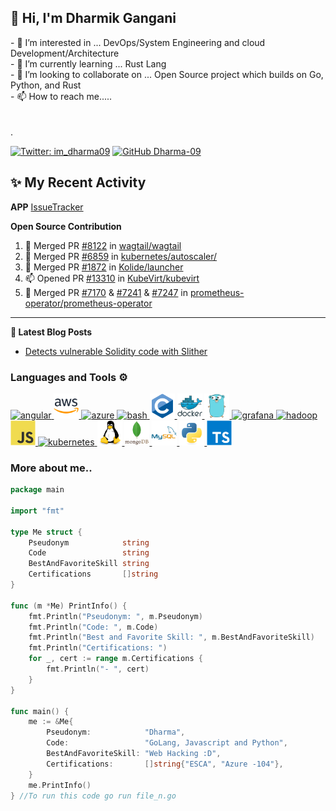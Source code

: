 <h2> 👋 Hi, I'm Dharmik Gangani</h2>
- 👀 I’m interested in ... DevOps/System Engineering and cloud Development/Architecture <br>
- 🌱 I’m currently learning ... Rust Lang <br>
- 💞️ I’m looking to collaborate on ... Open Source project which builds on Go, Python, and Rust <br>
- 📫 How to reach me..... <br> <br> <br>.


[![Twitter: im_dharma09](https://img.shields.io/twitter/follow/im_dharma09?style=flat-square)](https://twitter.com/im_dharma09)
[![GitHub Dharma-09](https://img.shields.io/github/followers/Dharma-09?label=follow%20github&style=flat-square)](https://github.com/Dharma-09)

## ✨ My Recent Activity
**APP**
[IssueTracker](https://github.com/apps/trackissues)

**Open Source Contribution**

1. 🎉 Merged PR [#8122](https://github.com/wagtail/wagtail/pull/8122) in [wagtail/wagtail](https://github.com/wagtail/wagtail)
2. 🎉 Merged PR [#6859](https://github.com/kubernetes/autoscaler/pull/6859) in [kubernetes/autoscaler/](https://github.com/kubernetes/autoscaler/)
3. 🎉 Merged PR [#1872](https://github.com/kolide/launcher/pull/1872) in [Kolide/launcher](https://github.com/kolide/)
4. 📫 Opened PR [#13310](https://github.com/kubevirt/kubevirt/pull/13310) in [KubeVirt/kubevirt](https://github.com/kubevirt/kubevirt)
5. 🎉 Merged PR [#7170](https://github.com/prometheus-operator/prometheus-operator/pull/7170) & [#7241](https://github.com/prometheus-operator/prometheus-operator/pull/7241) & [#7247](https://github.com/prometheus-operator/prometheus-operator/pull/7247) in [prometheus-operator/prometheus-operator](https://github.com/prometheus-operator/prometheus-operator)

---
**📕 Latest Blog Posts**
 - [Detects vulnerable Solidity code with Slither](https://dharma1.netlify.app/blog/Detects-vulnerability-with-Slither)

<h3 align="left">Languages and Tools ⚙️</h3>
<p align="left"> <a href="https://angular.io" target="_blank" rel="noreferrer"> <img src="https://angular.io/assets/images/logos/angular/angular.svg" alt="angular" width="40" height="40"/> </a> <a href="https://aws.amazon.com" target="_blank" rel="noreferrer"> <img src="https://raw.githubusercontent.com/devicons/devicon/master/icons/amazonwebservices/amazonwebservices-original-wordmark.svg" alt="aws" width="40" height="40"/> </a> <a href="https://azure.microsoft.com/en-in/" target="_blank" rel="noreferrer"> <img src="https://www.vectorlogo.zone/logos/microsoft_azure/microsoft_azure-icon.svg" alt="azure" width="40" height="40"/> </a> <a href="https://www.gnu.org/software/bash/" target="_blank" rel="noreferrer"> <img src="https://www.vectorlogo.zone/logos/gnu_bash/gnu_bash-icon.svg" alt="bash" width="40" height="40"/> </a> <a href="https://www.cprogramming.com/" target="_blank" rel="noreferrer"> <img src="https://raw.githubusercontent.com/devicons/devicon/master/icons/c/c-original.svg" alt="c" width="40" height="40"/> </a> <a href="https://www.docker.com/" target="_blank" rel="noreferrer"> <img src="https://raw.githubusercontent.com/devicons/devicon/master/icons/docker/docker-original-wordmark.svg" alt="docker" width="40" height="40"/> </a> <a href="https://golang.org" target="_blank" rel="noreferrer"> <img src="https://raw.githubusercontent.com/devicons/devicon/master/icons/go/go-original.svg" alt="go" width="40" height="40"/> </a> <a href="https://grafana.com" target="_blank" rel="noreferrer"> <img src="https://www.vectorlogo.zone/logos/grafana/grafana-icon.svg" alt="grafana" width="40" height="40"/> </a> <a href="https://hadoop.apache.org/" target="_blank" rel="noreferrer"> <img src="https://www.vectorlogo.zone/logos/apache_hadoop/apache_hadoop-icon.svg" alt="hadoop" width="40" height="40"/> </a> <a href="https://developer.mozilla.org/en-US/docs/Web/JavaScript" target="_blank" rel="noreferrer"> <img src="https://raw.githubusercontent.com/devicons/devicon/master/icons/javascript/javascript-original.svg" alt="javascript" width="40" height="40"/> </a> <a href="https://kubernetes.io" target="_blank" rel="noreferrer"> <img src="https://www.vectorlogo.zone/logos/kubernetes/kubernetes-icon.svg" alt="kubernetes" width="40" height="40"/> </a> <a href="https://www.linux.org/" target="_blank" rel="noreferrer"> <img src="https://raw.githubusercontent.com/devicons/devicon/master/icons/linux/linux-original.svg" alt="linux" width="40" height="40"/> </a> <a href="https://www.mongodb.com/" target="_blank" rel="noreferrer"> <img src="https://raw.githubusercontent.com/devicons/devicon/master/icons/mongodb/mongodb-original-wordmark.svg" alt="mongodb" width="40" height="40"/> </a> <a href="https://www.mysql.com/" target="_blank" rel="noreferrer"> <img src="https://raw.githubusercontent.com/devicons/devicon/master/icons/mysql/mysql-original-wordmark.svg" alt="mysql" width="40" height="40"/> </a> <a href="https://www.python.org" target="_blank" rel="noreferrer"> <img src="https://raw.githubusercontent.com/devicons/devicon/master/icons/python/python-original.svg" alt="python" width="40" height="40"/> </a> <a href="https://www.typescriptlang.org/" target="_blank" rel="noreferrer"> <img src="https://raw.githubusercontent.com/devicons/devicon/master/icons/typescript/typescript-original.svg" alt="typescript" width="40" height="40"/> </a> </p>



### More about me..

```go
package main

import "fmt"

type Me struct {
	Pseudonym            string
	Code                 string
	BestAndFavoriteSkill string
	Certifications       []string
}

func (m *Me) PrintInfo() {
	fmt.Println("Pseudonym: ", m.Pseudonym)
	fmt.Println("Code: ", m.Code)
	fmt.Println("Best and Favorite Skill: ", m.BestAndFavoriteSkill)
	fmt.Println("Certifications: ")
	for _, cert := range m.Certifications {
		fmt.Println("- ", cert)
	}
}

func main() {
	me := &Me{
		Pseudonym:            "Dharma",
		Code:                 "GoLang, Javascript and Python",
		BestAndFavoriteSkill: "Web Hacking :D",
		Certifications:       []string{"ESCA", "Azure -104"},
	}
	me.PrintInfo()
} //To run this code go run file_n.go
```


